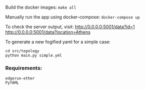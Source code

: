 Build the docker images:
`make all`

Manually run the app using docker-compose:
`docker-compose up`

To check the server output, visit:
http://0.0.0.0:5001/data?id=1
http://0.0.0.0:5001/data?location=Athens

To generate a new fogified yaml for a simple case:
```
cd src/topology
python main.py simple.yml
```

### Requirements:
```
edgerun-ether
PyYAML
```
